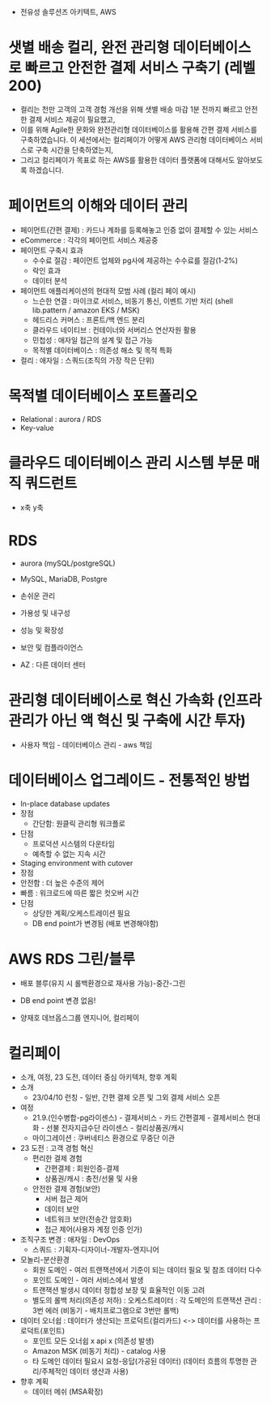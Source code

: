
- 전유성 솔루션즈 아키텍트, AWS
# 샛별 배송 컬리, 완전 관리형 데이터베이스로 빠르고 안전한 결제 서비스 구축기 (레벨 200)
- 컬리는 천만 고객의 고객 경험 개선을 위해 샛별 배송 마감 1분 전까지 빠르고 안전한 결제 서비스 제공이 필요했고, 
- 이를 위해 Agile한 문화와 완전관리형 데이터베이스를 활용해 간편 결제 서비스를 구축하였습니다. 이 세션에서는 컬리페이가 어떻게 AWS 관리형 데이터베이스 서비스로 구축 시간을 단축하였는지,
- 그리고 컬리페이가 목표로 하는 AWS를 활용한 데이터 플랫폼에 대해서도 알아보도록 하겠습니다.

# 페이먼트의 이해와 데이터 관리
- 페이먼트(간편 결제) : 카드나 계좌를 등록해놓고 인증 없이 결제할 수 있는 서비스
- eCommerce : 각각의 페이먼트 서비스 제공중
- 페이먼트 구축시 효과
  - 수수료 절감 : 페이먼트 업체와 pg사에 제공하는 수수료를 절감(1-2%)
  - 락인 효과
  - 데이터 분석
- 페이먼트 애플리케이션의 현대적 모범 사례 (컬리 페이 예시) 
  - 느슨한 연결 : 마이크로 서비스, 비동기 통신, 이벤트 기반 처리 (shell lib.pattern / amazon EKS / MSK)
  - 헤드리스 커머스 : 프론트/백 엔드 분리
  - 클라우드 네이티브 : 컨테이너와 서버리스 연산자원 활용
  - 민첩성 : 애자일 접근의 설계 및 접근 가능
  - 목적별 데이터베이스 : 의존성 해소 및 목적 특화
- 컬리 : 애자일 : 스쿼드(조직의 가장 작은 단위)

# 목적별 데이터베이스 포트폴리오
- Relational : aurora / RDS
- Key-value

# 클라우드 데이터베이스 관리 시스템 부문 매직 쿼드런트
- x축 y축

# RDS 
- aurora (mySQL/postgreSQL)
- MySQL, MariaDB, Postgre

- 손쉬운 관리
- 가용성 및 내구성
- 성능 및 확장성
- 보안 및 컴플라이언스
- AZ : 다른 데이터 센터

# 관리형 데이터베이스로 혁신 가속화 (인프라 관리가 아닌 액 혁신 및 구축에 시간 투자)
- 사용자 책임 - 데이터베이스 관리 - aws 책임

# 데이터베이스 업그레이드 - 전통적인 방법
- In-place database updates
- 장점
  - 간단함: 원클릭 관리형 워크플로
- 단점
  - 프로덕션 시스템의 다운타임
  - 예측할 수 없는 지속 시간
- Staging environment with cutover
- 장점
 - 안전함 : 더 높은 수준의 제어
 - 빠름 : 워크로드에 따른 짧은 컷오버 시간
- 단점
  - 상당한 계획/오케스트레이션 필요
  - DB end point가 변경됨 (배포 변경해야함)
 
# AWS RDS 그린/블루
- 배포 블루(유지 시 롤백환경으로 재사용 가능)-중간-그린
- DB end point 변경 없음!


 
- 양재호 데브옵스그룹 엔지니어, 컬리페이
# 컬리페이
- 소개, 여정, 23 도전, 데이터 중심 아키텍처, 향후 계획
- 소개
  - 23/04/10 런칭 - 일반, 간편 결제 오픈 및 그외 결제 서비스 오픈
- 여정
  - 21.9.(인수병합-pg라이센스) - 결제서비스 - 카드 간편결제 - 결제서비스 현대화 - 선불 전자지급수단 라이센스 - 컬리상품권/캐시
  - 마이그레이션 : 쿠버네티스 환경으로 무중단 이관
- 23 도전 : 고객 경험 혁신
  - 편리한 결제 경험
    - 간편결제 : 회원인증-결제
    - 상품권/캐시 : 충전/선물 및 사용
  - 안전한 결제 경험(보안)
    - 서버 접근 제어
    - 데이터 보안
    - 네트워크 보안(전송간 암호화)
    - 접근 제어(사용자 계정 인증 인가)
- 조직구조 변경 : 애자일 : DevOps
  - 스쿼드 : 기획자-디자이너-개발자-엔지니어
- 모놀리-분산환경
  - 회원 도메인 - 여러 트랜잭션에서 기준이 되는 데이터 필요 및 참조 데이터 다수
  - 포인트 도메인 - 여러 서비스에서 발생
  - 트랜잭션 발생시 데이터 정합성 보장 및 효율적인 이동 고려
  - 별도의 롤백 처리(의존성 저하) : 오케스트레이터 : 각 도메인의 트랜잭션 관리 : 3번 에러 (비동기 - 배치프로그램으로 3번만 롤백)
- 데이터 오너쉽 : 데이터가 생산되는 프로덕트(컬리카드) <-> 데이터를 사용하는 프로덕트(포인트)
  - 포인트 모든 오너쉽 x api x (의존성 발생)
  - Amazon MSK (비동기 처리) - catalog 사용
  - 타 도메인 데이터 필요시 요청-응답(가공된 데이터) (데이터 흐름의 투명한 관리/주체적인 데이터 생산과 사용)
- 향후 계획
  - 데이터 메쉬 (MSA확장)












